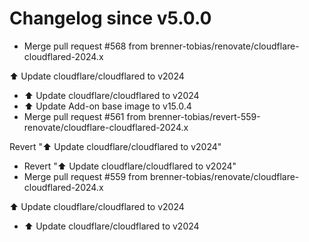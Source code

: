 # Changelog since v5.0.0
- Merge pull request #568 from brenner-tobias/renovate/cloudflare-cloudflared-2024.x

⬆️ Update cloudflare/cloudflared to v2024 
- ⬆️ Update cloudflare/cloudflared to v2024 
- ⬆️ Update Add-on base image to v15.0.4 
- Merge pull request #561 from brenner-tobias/revert-559-renovate/cloudflare-cloudflared-2024.x

Revert "⬆️ Update cloudflare/cloudflared to v2024" 
- Revert "⬆️ Update cloudflare/cloudflared to v2024" 
- Merge pull request #559 from brenner-tobias/renovate/cloudflare-cloudflared-2024.x

⬆️ Update cloudflare/cloudflared to v2024 
- ⬆️ Update cloudflare/cloudflared to v2024 
